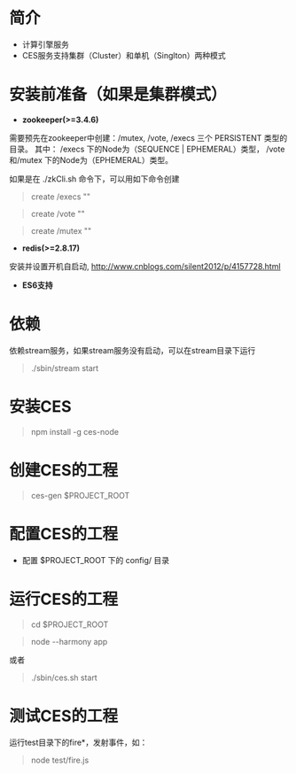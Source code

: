 # 简介

* 计算引擎服务
* CES服务支持集群（Cluster）和单机（Singlton）两种模式

# 安装前准备（如果是集群模式）

* **zookeeper(>=3.4.6)**

需要预先在zookeeper中创建：/mutex, /vote, /execs 三个 PERSISTENT 类型的目录。
其中：
/execs 下的Node为（SEQUENCE | EPHEMERAL）类型，
/vote和/mutex 下的Node为（EPHEMERAL）类型。

如果是在 ./zkCli.sh 命令下，可以用如下命令创建

> create /execs ""

> create /vote ""

> create /mutex ""

* **redis(>=2.8.17)**

安装并设置开机自启动, http://www.cnblogs.com/silent2012/p/4157728.html

* **ES6支持**


# 依赖

依赖stream服务，如果stream服务没有启动，可以在stream目录下运行

> ./sbin/stream start

# 安装CES

> npm install -g ces-node

# 创建CES的工程

> ces-gen $PROJECT_ROOT

# 配置CES的工程

* 配置 $PROJECT_ROOT 下的 config/ 目录

# 运行CES的工程

> cd $PROJECT_ROOT

> node --harmony app

或者

> ./sbin/ces.sh start

# 测试CES的工程

运行test目录下的fire*，发射事件，如：

> node test/fire.js
